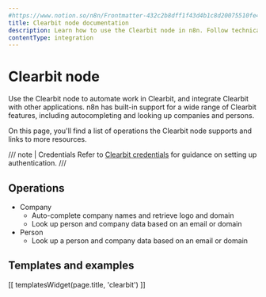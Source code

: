 ```yaml
---
#https://www.notion.so/n8n/Frontmatter-432c2b8dff1f43d4b1c8d20075510fe4
title: Clearbit node documentation
description: Learn how to use the Clearbit node in n8n. Follow technical documentation to integrate Clearbit node into your workflows.
contentType: integration
---
```


# Clearbit node

Use the Clearbit node to automate work in Clearbit, and integrate Clearbit with other applications. n8n has built-in support for a wide range of Clearbit features, including autocompleting and looking up companies and persons.

On this page, you'll find a list of operations the Clearbit node supports and links to more resources.

/// note | Credentials
Refer to [Clearbit credentials](/integrations/builtin/credentials/clearbit/) for guidance on setting up authentication. 
///

## Operations

* Company
    * Auto-complete company names and retrieve logo and domain
    * Look up person and company data based on an email or domain
* Person
    * Look up a person and company data based on an email or domain

## Templates and examples

<!-- see https://www.notion.so/n8n/Pull-in-templates-for-the-integrations-pages-37c716837b804d30a33b47475f6e3780 -->
[[ templatesWidget(page.title, 'clearbit') ]]
